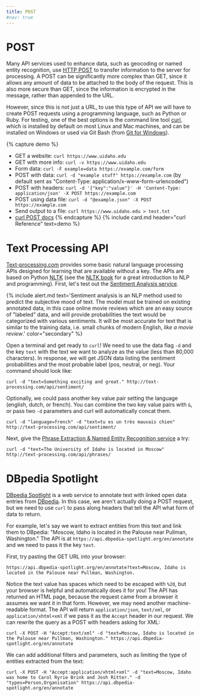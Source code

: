 ```yaml
---
title: POST
#nav: true
---
```


# POST

Many API services used to enhance data, such as geocoding or named entity recognition, use [HTTP POST](https://en.wikipedia.org/wiki/POST_(HTTP)) to transfer information to the server for processing.
A POST can be significantly more complex than GET, since it allows any amount of data to be attached to the body of the request.
This is also more secure than GET, since the information is encrypted in the message, rather than appended to the URL.

However, since this is not just a URL, to use this type of API we will have to create POST requests using a programming language, such as Python or Ruby. 
For testing, one of the best options is the command line tool [curl](https://curl.haxx.se/), which is installed by default on most Linux and Mac machines, and can be installed on Windows or used via Git Bash (from [Git for Windows](https://git-scm.com/)).

{% capture demo %}
- GET a website: `curl https://www.uidaho.edu`
- GET with more info: `curl -v https://www.uidaho.edu`
- Form data: `curl -F example=data https://example.com/form`
- POST with data: `curl -d "example stuff" https://example.com` (by default sent as "Content-Type: application/x-www-form-urlencoded")
- POST with headers: `curl -d '{"key":"value"}' -H 'Content-Type: application/json' -X POST https://example.com`
- POST using data file: `curl -d "@example.json" -X POST https://example.com`
- Send output to a file: `curl https://www.uidaho.edu > test.txt`
- [curl POST docs](https://ec.haxx.se/http-post.html)
{% endcapture %}
{% include card.md header="curl Reference" text=demo %}

# Text Processing API

[Text-processing.com](http://text-processing.com/) provides some basic natural language processing APIs designed for learning that are available without a key.
The APIs are based on Python [NLTK](https://www.nltk.org/) (see the [NLTK book](http://www.nltk.org/book/) for a great introduction to NLP and programming).
First, let's test out the [Sentiment Analysis service](http://text-processing.com/docs/sentiment.html).

{% include alert.md text='Sentiment analysis is an NLP method used to predict the subjective mood of text.
The model must be trained on existing annotated data, in this case online movie reviews which are an easy source of "labeled" data, and will provide probabilities the text would be categorized with various sentiments.
It will be most accurate for text that is similar to the training data, i.e. small chunks of modern English, *like a movie review*.' color="secondary" %}

Open a terminal and get ready to `curl`!
We need to use the data flag `-d` and the key `text` with the text we want to analyze as the value (less than 80,000 characters).
In response, we will get JSON data listing the sentiment probabilities and the most probable label (pos, neutral, or neg).
Your command should look like:

`curl -d "text=Something exciting and great." http://text-processing.com/api/sentiment/`

Optionally, we could pass another key value pair setting the language (english, dutch, or french).
You can combine the two key value pairs with `&`, or pass two `-d` parameters and curl will automatically concat them.

`curl -d "language=french" -d "text=tu es un très mauvais chien" http://text-processing.com/api/sentiment/`

Next, give the [Phrase Extraction & Named Entity Recognition service](http://text-processing.com/docs/phrases.html) a try:

`curl -d "text=The University of Idaho is located in Moscow" http://text-processing.com/api/phrases/`

# DBpedia Spotlight

[DBpedia Spotlight](https://www.dbpedia-spotlight.org/) is a web service to annotate text with linked open data entries from [DBpedia](https://wiki.dbpedia.org/about).
In this case, we aren't actually doing a POST request, but we need to use `curl` to pass along headers that tell the API what form of data to return.

For example, let's say we want to extract entities from this text and link them to DBpedia: "Moscow, Idaho is located in the Palouse near Pullman, Washington."
The API is at `https://api.dbpedia-spotlight.org/en/annotate` and we need to pass it the key `text`.

First, try pasting the GET URL into your browser:

`https://api.dbpedia-spotlight.org/en/annotate?text=Moscow, Idaho is located in the Palouse near Pullman, Washington.`

Notice the text value has spaces which need to be escaped with `%20`, but your browser is helpful and automatically does it for you!
The API has returned an HTML page, because the request came from a browser it assumes we want it in that form.
However, we may need another machine-readable format. 
The API will return `application/json`, `text/xml`, or `application/xhtml+xml` if we pass it as the `Accept` header in our request.
We can rewrite the query as a POST with headers asking for XML:

`curl -X POST -H "Accept:text/xml" -d "text=Moscow, Idaho is located in the Palouse near Pullman, Washington." https://api.dbpedia-spotlight.org/en/annotate`

We can add additional filters and parameters, such as limiting the type of entities extracted from the text:

`curl -X POST -H "Accept:application/xhtml+xml" -d "text=Moscow, Idaho was home to Carol Ryrie Brink and Josh Ritter." -d "types=Person,Organisation" https://api.dbpedia-spotlight.org/en/annotate`
